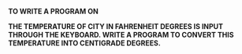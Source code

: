 **TO WRITE A PROGRAM ON**

**THE TEMPERATURE OF CITY IN FAHRENHEIT DEGREES IS INPUT THROUGH THE KEYBOARD. WRITE A PROGRAM TO CONVERT THIS TEMPERATURE INTO CENTIGRADE DEGREES.**

